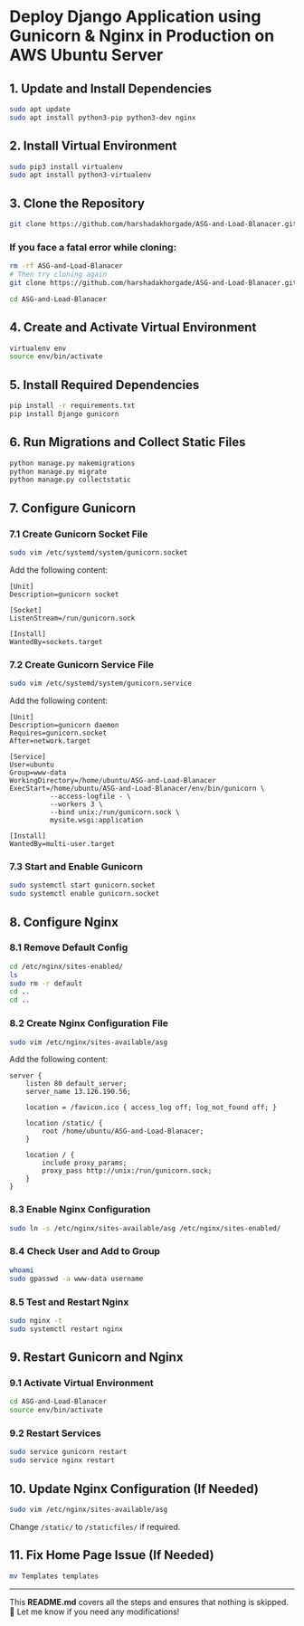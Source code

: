 

# Deploy Django Application using Gunicorn & Nginx in Production on AWS Ubuntu Server  

## **1. Update and Install Dependencies**  
```bash
sudo apt update
sudo apt install python3-pip python3-dev nginx
```

## **2. Install Virtual Environment**  
```bash
sudo pip3 install virtualenv    
sudo apt install python3-virtualenv
```

## **3. Clone the Repository**  
```bash
git clone https://github.com/harshadakhorgade/ASG-and-Load-Blanacer.git
```
### If you face a fatal error while cloning:
```bash
rm -rf ASG-and-Load-Blanacer  
# Then try cloning again
git clone https://github.com/harshadakhorgade/ASG-and-Load-Blanacer.git
```

```bash
cd ASG-and-Load-Blanacer
```

## **4. Create and Activate Virtual Environment**  
```bash
virtualenv env
source env/bin/activate
```

## **5. Install Required Dependencies**  
```bash
pip install -r requirements.txt
pip install Django gunicorn
```

## **6. Run Migrations and Collect Static Files**  
```bash
python manage.py makemigrations
python manage.py migrate
python manage.py collectstatic
```

## **7. Configure Gunicorn**  

### **7.1 Create Gunicorn Socket File**
```bash
sudo vim /etc/systemd/system/gunicorn.socket
```
Add the following content:
```
[Unit]
Description=gunicorn socket

[Socket]
ListenStream=/run/gunicorn.sock

[Install]
WantedBy=sockets.target
```

### **7.2 Create Gunicorn Service File**
```bash
sudo vim /etc/systemd/system/gunicorn.service
```
Add the following content:
```
[Unit]
Description=gunicorn daemon
Requires=gunicorn.socket
After=network.target

[Service]
User=ubuntu
Group=www-data
WorkingDirectory=/home/ubuntu/ASG-and-Load-Blanacer
ExecStart=/home/ubuntu/ASG-and-Load-Blanacer/env/bin/gunicorn \
          --access-logfile - \
          --workers 3 \
          --bind unix:/run/gunicorn.sock \
          mysite.wsgi:application

[Install]
WantedBy=multi-user.target
```

### **7.3 Start and Enable Gunicorn**
```bash
sudo systemctl start gunicorn.socket
sudo systemctl enable gunicorn.socket
```

## **8. Configure Nginx**  

### **8.1 Remove Default Config**
```bash
cd /etc/nginx/sites-enabled/
ls
sudo rm -r default
cd ..
cd ..
```

### **8.2 Create Nginx Configuration File**
```bash
sudo vim /etc/nginx/sites-available/asg
```
Add the following content:
```
server {
    listen 80 default_server;
    server_name 13.126.190.56;

    location = /favicon.ico { access_log off; log_not_found off; }

    location /static/ {
        root /home/ubuntu/ASG-and-Load-Blanacer;
    }

    location / {
        include proxy_params;
        proxy_pass http://unix:/run/gunicorn.sock;
    }
}
```

### **8.3 Enable Nginx Configuration**
```bash
sudo ln -s /etc/nginx/sites-available/asg /etc/nginx/sites-enabled/
```

### **8.4 Check User and Add to Group**
```bash
whoami
sudo gpasswd -a www-data username
```

### **8.5 Test and Restart Nginx**
```bash
sudo nginx -t
sudo systemctl restart nginx
```

## **9. Restart Gunicorn and Nginx**
### **9.1 Activate Virtual Environment**
```bash
cd ASG-and-Load-Blanacer
source env/bin/activate
```
### **9.2 Restart Services**
```bash
sudo service gunicorn restart
sudo service nginx restart
```

## **10. Update Nginx Configuration (If Needed)**
```bash
sudo vim /etc/nginx/sites-available/asg
```
Change `/static/` to `/staticfiles/` if required.

## **11. Fix Home Page Issue (If Needed)**
```bash
mv Templates templates
```

---

This **README.md** covers all the steps and ensures that nothing is skipped. 🚀 Let me know if you need any modifications!
